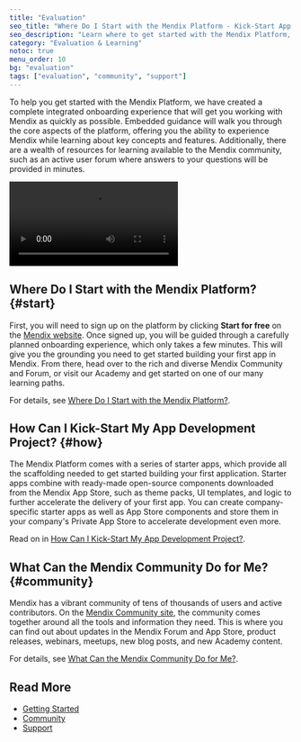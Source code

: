 ```yaml
---
title: "Evaluation"
seo_title: "Where Do I Start with the Mendix Platform - Kick-Start App Development"
seo_description: "Learn where to get started with the Mendix Platform, how to kick-start your application development project & what the Mendix community can do for you."
category: "Evaluation & Learning"
notoc: true
menu_order: 10
bg: "evaluation"
tags: ["evaluation", "community", "support"]
---
```


To help you get started with the Mendix Platform, we have created a complete integrated onboarding experience that will get you working with Mendix as quickly as possible. Embedded guidance will walk you through the core aspects of the platform, offering you the ability to experience Mendix while learning about key concepts and features. Additionally, there are a wealth of resources for learning available to the Mendix community, such as an active user forum where answers to your questions will be provided in minutes.

<video controls src="attachments/Discover-the-Mendix-Community.mp4">VIDEO</video>

## Where Do I Start with the Mendix Platform? {#start}

First, you will need to sign up on the platform by clicking **Start for free** on the [Mendix website](https://www.mendix.com/). Once signed up, you will be guided through a carefully planned onboarding experience, which only takes a few minutes. This will give you the grounding you need to get started building your first app in Mendix. From there, head over to the rich and diverse Mendix Community and Forum, or visit our Academy and get started on one of our many learning paths.

For details, see [Where Do I Start with the Mendix Platform?](getting-started#where-do-i-start).

## How Can I Kick-Start My App Development Project? {#how}

The Mendix Platform comes with a series of starter apps, which provide all the scaffolding needed to get started building your first application. Starter apps combine with ready-made open-source components downloaded from the Mendix App Store, such as theme packs, UI templates, and logic to further accelerate the delivery of your first app. You can create company-specific starter apps as well as App Store components and store them in your company's Private App Store to accelerate development even more.

Read on in [How Can I Kick-Start My App Development Project?](getting-started#starter-apps).

## What Can the Mendix Community Do for Me? {#community}

Mendix has a vibrant community of tens of thousands of users and active contributors. On the [Mendix Community site](https://developers.mendix.com/), the community comes together around all the tools and information they need. This is where you can find out about updates in the Mendix Forum and App Store, product releases, webinars, meetups, new blog posts, and new Academy content.

For details, see [What Can the Mendix Community Do for Me?](community#community-do-for-me).

## Read More

* [Getting Started](getting-started)
* [Community](community)
* [Support](support)

